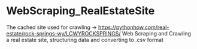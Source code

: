 # WebScraping_RealEstateSite
The cached site used for crawling -> https://pythonhow.com/real-estate/rock-springs-wy/LCWYROCKSPRINGS/
Web Scraping and Crawling a real estate site, structuring data and converting to .csv format
